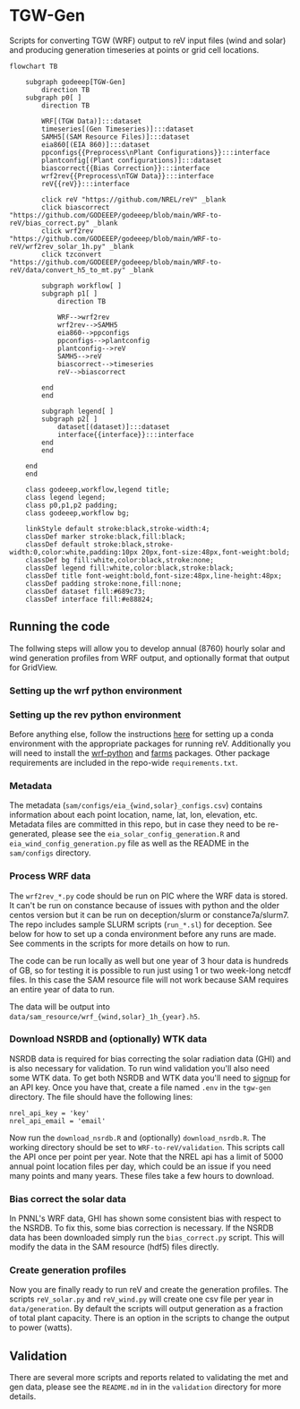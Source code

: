 # TGW-Gen

Scripts for converting TGW (WRF) output to reV input files (wind and solar) and producing generation timeseries at points or grid cell locations.

```mermaid
flowchart TB

    subgraph godeeep[TGW-Gen]
        direction TB
    subgraph p0[ ]
        direction TB

        WRF[(TGW Data)]:::dataset
        timeseries[(Gen Timeseries)]:::dataset
        SAMH5[(SAM Resource Files)]:::dataset
        eia860[(EIA 860)]:::dataset
        ppconfigs{{Preprocess\nPlant Configurations}}:::interface
        plantconfig[(Plant configurations)]:::dataset
        biascorrect{{Bias Correction}}:::interface
        wrf2rev{{Preprocess\nTGW Data}}:::interface
        reV{{reV}}:::interface

        click reV "https://github.com/NREL/reV" _blank
        click biascorrect "https://github.com/GODEEEP/godeeep/blob/main/WRF-to-reV/bias_correct.py" _blank
        click wrf2rev "https://github.com/GODEEEP/godeeep/blob/main/WRF-to-reV/wrf2rev_solar_1h.py" _blank
        click tzconvert "https://github.com/GODEEEP/godeeep/blob/main/WRF-to-reV/data/convert_h5_to_mt.py" _blank

        subgraph workflow[ ]
        subgraph p1[ ]
            direction TB
            
            WRF-->wrf2rev
            wrf2rev-->SAMH5
            eia860-->ppconfigs
            ppconfigs-->plantconfig
            plantconfig-->reV
            SAMH5-->reV
            biascorrect-->timeseries
            reV-->biascorrect

        end
        end

        subgraph legend[ ]
        subgraph p2[ ]
            dataset[(dataset)]:::dataset
            interface{{interface}}:::interface
        end
        end

    end
    end

    class godeeep,workflow,legend title;
    class legend legend;
    class p0,p1,p2 padding;
    class godeeep,workflow bg;

    linkStyle default stroke:black,stroke-width:4;
    classDef marker stroke:black,fill:black;
    classDef default stroke:black,stroke-width:0,color:white,padding:10px 20px,font-size:48px,font-weight:bold;
    classDef bg fill:white,color:black,stroke:none;
    classDef legend fill:white,color:black,stroke:black;
    classDef title font-weight:bold,font-size:48px,line-height:48px;
    classDef padding stroke:none,fill:none;
    classDef dataset fill:#689c73;
    classDef interface fill:#e88824;
```

## Running the code 

The follwing steps will allow you to develop annual (8760) hourly solar and 
wind generation profiles from WRF output, and optionally format that output 
for GridView. 

### Setting up the wrf python environment



### Setting up the rev python environment

Before anything else, follow the instructions 
[here](https://github.com/NREL/reV#installing-rev) for
setting up a conda environment with the appropriate packages for running reV. 
Additionally you will need to install the 
[wrf-python](https://wrf-python.readthedocs.io/en/latest/installation.html) and
[farms](https://github.com/NREL/farms) packages. 
Other package requirements are included in the repo-wide `requirements.txt`.

### Metadata
The metadata (`sam/configs/eia_{wind,solar}_configs.csv`) contains information about each 
point location, name, lat, lon, elevation, etc. Metadata files are committed 
in this repo, but in case they need to be re-generated, please see the 
`eia_solar_config_generation.R` and `eia_wind_config_generation.py` file as well as the 
README in the `sam/configs` directory. 

### Process WRF data 
The `wrf2rev_*.py` code should be run on PIC where the WRF data is stored. 
It can't be run on constance because of issues with python and the older centos
version but it can be run on deception/slurm or constance7a/slurm7. The repo 
includes sample SLURM scripts (`run_*.sl`) for deception. See below for how to 
set up a conda environment before any runs are made. See comments in the 
scripts for more details on how to run. 

The code can be run locally as well but one year of 3 hour data is hundreds of 
GB, so for testing it is possible to run just using 1 or two week-long netcdf 
files. In this case the SAM resource file will not work because SAM requires an
entire year of data to run.   

The data will be output into `data/sam_resource/wrf_{wind,solar}_1h_{year}.h5`.

### Download NSRDB and (optionally) WTK data
NSRDB data is required for bias correcting the solar radiation data (GHI) and 
is also necessary for validation. To run wind validation you'll also need some 
WTK data. To get both NSRDB and WTK data you'll need to 
[signup](https://developer.nrel.gov/signup/) for an API key. Once you have 
that, create a file named `.env` in the `tgw-gen` directory. The file 
should have the following lines:

    nrel_api_key = 'key'
    nrel_api_email = 'email'
    
Now run the `download_nsrdb.R` and (optionally) `download_nsrdb.R`. The 
working directory should be set to `WRF-to-reV/validation`. This scripts call 
the API once per point per year. Note that the NREL api has a limit of 5000 
annual point location files per day, which could be an issue if you need many 
points and many years. These files take a few hours to download. 

### Bias correct the solar data 
In PNNL's WRF data, GHI has shown some consistent bias with respect to the 
NSRDB. To fix this, some bias correction is necessary. If the NSRDB data has 
been downloaded simply run the `bias_correct.py` script. This will modify the 
data in the SAM resource (hdf5) files directly. 

### Create generation profiles 
Now you are finally ready to run reV and create the generation profiles. The 
scripts `reV_solar.py` and `reV_wind.py` will create one csv file per year in 
`data/generation`. By default the scripts will output generation as a fraction
of total plant capacity. There is an option in the scripts to change the 
output to power (watts).

## Validation
There are several more scripts and reports related to validating the met and gen data, please see the `README.md` in in the `validation` directory for more details. 
